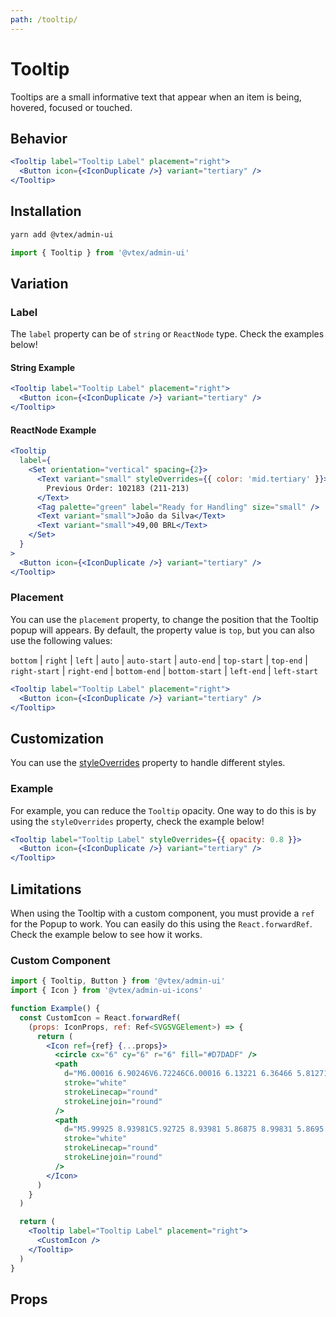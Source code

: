 ```yaml
---
path: /tooltip/
---
```


# Tooltip

Tooltips are a small informative text that appear when an item is being, hovered, focused or touched.

## Behavior

```jsx
<Tooltip label="Tooltip Label" placement="right">
  <Button icon={<IconDuplicate />} variant="tertiary" />
</Tooltip>
```

## Installation

```sh isStatic
yarn add @vtex/admin-ui
```

```jsx isStatic
import { Tooltip } from '@vtex/admin-ui'
```

## Variation

### Label

The `label` property can be of `string` or `ReactNode` type. Check the examples below!

#### String Example

```jsx
<Tooltip label="Tooltip Label" placement="right">
  <Button icon={<IconDuplicate />} variant="tertiary" />
</Tooltip>
```

#### ReactNode Example

```jsx
<Tooltip
  label={
    <Set orientation="vertical" spacing={2}>
      <Text variant="small" styleOverrides={{ color: 'mid.tertiary' }}>
        Previous Order: 102183 (211-213)
      </Text>
      <Tag palette="green" label="Ready for Handling" size="small" />
      <Text variant="small">João da Silva</Text>
      <Text variant="small">49,00 BRL</Text>
    </Set>
  }
>
  <Button icon={<IconDuplicate />} variant="tertiary" />
</Tooltip>
```

### Placement

You can use the `placement` property, to change the position that the Tooltip popup will appears. By default, the property value is `top`, but you can also use the following values:

`bottom` | `right` | `left` | `auto` | `auto-start` | `auto-end` | `top-start` | `top-end` | `right-start` | `right-end` | `bottom-end` | `bottom-start` | `left-end` | `left-start`

```jsx
<Tooltip label="Tooltip Label" placement="right">
  <Button icon={<IconDuplicate />} variant="tertiary" />
</Tooltip>
```

## Customization

You can use the [styleOverrides](/theming/inline-styles/#styles--styleoverrides) property to handle different styles.

### Example

For example, you can reduce the `Tooltip` opacity. One way to do this is by using the `styleOverrides` property, check the example below!

```jsx
<Tooltip label="Tooltip Label" styleOverrides={{ opacity: 0.8 }}>
  <Button icon={<IconDuplicate />} variant="tertiary" />
</Tooltip>
```

## Limitations

When using the Tooltip with a custom component, you must provide a `ref` for the Popup to work. You can easily do this using the `React.forwardRef`. Check the example below to see how it works.

### Custom Component

```jsx isStatic
import { Tooltip, Button } from '@vtex/admin-ui'
import { Icon } from '@vtex/admin-ui-icons'

function Example() {
  const CustomIcon = React.forwardRef(
    (props: IconProps, ref: Ref<SVGSVGElement>) => {
      return (
        <Icon ref={ref} {...props}>
          <circle cx="6" cy="6" r="6" fill="#D7DADF" />
          <path
            d="M6.00016 6.90246V6.72246C6.00016 6.13221 6.36466 5.81271 6.73066 5.56746C7.08766 5.32746 7.44541 5.01396 7.44541 4.43571C7.44541 3.63771 6.79891 2.99121 6.00091 2.99121C5.20291 2.99121 4.55566 3.63621 4.55566 4.43421"
            stroke="white"
            strokeLinecap="round"
            strokeLinejoin="round"
          />
          <path
            d="M5.99925 8.93981C5.92725 8.93981 5.86875 8.99831 5.8695 9.07031C5.8695 9.14231 5.928 9.20081 6 9.20081C6.072 9.20081 6.1305 9.14231 6.1305 9.07031C6.1305 8.99756 6.072 8.93981 5.99925 8.93981"
            stroke="white"
            strokeLinecap="round"
            strokeLinejoin="round"
          />
        </Icon>
      )
    }
  )

  return (
    <Tooltip label="Tooltip Label" placement="right">
      <CustomIcon />
    </Tooltip>
  )
}
```

## Props

<proptypes heading="Tooltip" component="Tooltip" />
